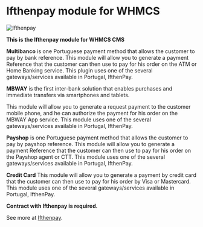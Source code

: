 Ifthenpay module for WHMCS
==============
![Ifthenpay](https://ifthenpay.com/images/all_payments_logo.png)

**This is the Ifthenpay module for WHMCS CMS**

**Multibanco** is one Portuguese payment method that allows the customer to pay by bank reference.
This module will allow you to generate a payment Reference that the customer can then use to pay for his order on the ATM or Home Banking service. This plugin uses one of the several gateways/services available in Portugal, IfthenPay.

**MBWAY** is the first inter-bank solution that enables purchases and immediate transfers via smartphones and tablets.

This module will allow you to generate a request payment to the customer mobile phone, and he can authorize the payment for his order on the MBWAY App service. This module uses one of the several gateways/services available in Portugal, IfthenPay.

**Payshop** is one Portuguese payment method that allows the customer to pay by payshop reference.
This module will allow you to generate a payment Reference that the customer can then use to pay for his order on the Payshop agent or CTT. This module uses one of the several gateways/services available in Portugal, IfthenPay.

**Credit Card**
This module will allow you to generate a payment by credit card that the customer can then use to pay for his order by Visa or Mastercard. This module uses one of the several gateways/services available in Portugal, IfthenPay.

**Contract with Ifthenpay is required.**

See more at [Ifthenpay](https://ifthenpay.com). 
